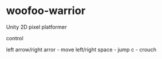 # woofoo-warrior
Unity 2D pixel platformer

control

left arrow/right arror - move left/right
space - jump
c - crouch
